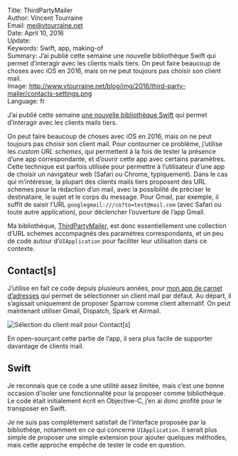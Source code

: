 Title:     ThirdPartyMailer   
Author:    Vincent Tourraine  
Email:     me@vtourraine.net  
Date:      April 10, 2016  
Update:   
Keywords:  Swift, app, making-of  
Summary:   J’ai publié cette semaine une nouvelle bibliothèque Swift qui permet d’interagir avec les clients mails tiers. On peut faire beaucoup de choses avec iOS en 2016, mais on ne peut toujours pas choisir son client mail.  
Image:     http://www.vtourraine.net/blog/img/2016/third-party-mailer/contacts-settings.png  
Language:  fr  

J’ai publié cette semaine [une nouvelle bibliothèque Swift](https://github.com/vtourraine/ThirdPartyMailer) qui permet d’interagir avec les clients mails tiers.

On peut faire beaucoup de choses avec iOS en 2016, mais on ne peut toujours pas choisir son client mail. Pour contourner ce problème, j’utilise les _custom URL schemes_, qui permettent à la fois de tester la présence d’une app correspondante, et d’ouvrir cette app avec certains paramètres. Cette technique est parfois utilisée pour permettre à l’utilisateur d’une app de choisir un navigateur web (Safari ou Chrome, typiquement). Dans le cas qui m’intéresse, la plupart des clients mails tiers proposent des URL schemes pour la rédaction d’un mail, avec la possibilité de préciser le destinataire, le sujet et le corps du message. Pour Gmail, par exemple, il suffit de saisir l’URL `googlegmail:///co?to=test@mail.com` (avec Safari ou toute autre application), pour déclencher l’ouverture de l’app Gmail. 

Ma bibliothèque, [ThirdPartyMailer](https://github.com/vtourraine/ThirdPartyMailer), est donc essentiellement une collection d’URL schemes accompagnés des paramètres correspondants, et un peu de code autour d’`UIApplication` pour faciliter leur utilisation dans ce contexte.


## Contact[s]

J’utilise en fait ce code depuis plusieurs années, pour [mon app de carnet d’adresses](http://www.studioamanga.com/contacts/) qui permet de sélectionner un client mail par défaut. Au départ, il s’agissait uniquement de proposer Sparrow comme client alternatif. On peut maintenant utiliser Gmail, Dispatch, Spark et Airmail.

![Sélection du client mail pour Contact[s]](http://www.vtourraine.net/blog/img/2016/third-party-mailer/contacts-settings.png)

En open-sourçant cette partie de l’app, il sera plus facile de supporter davantage de clients mail.


## Swift

Je reconnais que ce code a une utilité assez limitée, mais c’est une bonne occasion d’isoler une fonctionnalité pour la proposer comme bibliothèque. Le code était initialement écrit en Objective-C, j’en ai donc profité pour le transposer en Swift.

Je ne suis pas complètement satisfait de l’interface proposée par la bibliothèqe, notamment en ce qui concerne `UIApplication`. Il serait plus simple de proposer une simple extension pour ajouter quelques méthodes, mais cette approche empêche de tester le code en question. 

